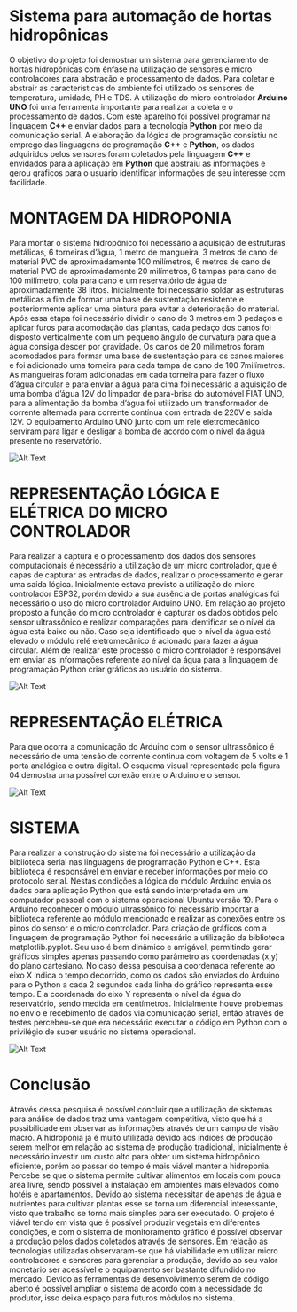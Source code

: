 
# Sistema para automação de hortas hidropônicas

O objetivo do projeto foi demostrar um sistema para gerenciamento de hortas hidropônicas com ênfase na utilização de sensores e micro controladores para abstração e processamento de dados. Para coletar e abstrair as características do ambiente foi utilizado os sensores de temperatura, umidade, PH e TDS. A utilização do micro controlador **Arduino UNO** foi uma ferramenta importante para realizar a coleta e o processamento de dados. Com este aparelho foi possível programar na linguagem **C++** e enviar dados para a tecnologia **Python** por meio da comunicação serial. A elaboração da lógica de programação consistiu no emprego das linguagens de programação **C++** e **Python**, os dados adquiridos pelos sensores foram coletados pela linguagem **C++** e envidados para a aplicação em **Python** que abstraiu as informações e gerou gráficos para o usuário identificar informações de seu interesse com facilidade.

# MONTAGEM DA HIDROPONIA

Para montar o sistema hidropônico foi necessário a aquisição de estruturas metálicas, 6 torneiras d’água, 1 metro de mangueira, 3 metros de cano de material PVC de aproximadamente 100 milímetros, 6 metros de cano de material PVC de aproximadamente 20 milímetros, 6 tampas para cano de 100 milímetro, cola para cano e um reservatório de água de aproximadamente 38 litros. Inicialmente foi necessário soldar as estruturas metálicas a fim de formar uma base de sustentação resistente e posteriormente aplicar uma pintura para evitar a deterioração do material. Após essa etapa foi necessário dividir o cano de 3 metros em 3 pedaços e aplicar furos para acomodação das plantas, cada pedaço dos canos foi disposto verticalmente com um pequeno ângulo de curvatura para que a água consiga descer por gravidade. Os canos de 20 milímetros foram acomodados para formar uma base de sustentação para os canos maiores e foi adicionado uma torneira para cada tampa de cano de 100 7milímetros. As mangueiras foram adicionadas em cada torneira para fazer o fluxo d’água circular e para enviar a água para cima foi necessário a aquisição de uma bomba d’água 12V do limpador de para-brisa do automóvel FIAT UNO, para a alimentação da bomba d’água foi utilizado um transformador de corrente alternada para corrente contínua com entrada de 220V e saída 12V. O equipamento Arduino UNO junto com um relé eletromecânico serviram para ligar e desligar a bomba de acordo com o nível da água presente no reservatório.

![Alt Text](https://raw.githubusercontent.com/Otavio15/hidroponia_python/master/hidroponia.png)

# REPRESENTAÇÃO LÓGICA E ELÉTRICA DO MICRO CONTROLADOR

Para realizar a captura e o processamento dos dados dos sensores computacionais é necessário a utilização de um micro controlador, que é capas de capturar as entradas de dados, realizar o processamento e gerar uma saída lógica. Inicialmente estava previsto a utilização do micro controlador ESP32, porém devido a sua ausência de portas analógicas foi necessário o uso do micro controlador Arduino UNO. Em relação ao projeto proposto a função do micro controlador é capturar os dados obtidos pelo sensor ultrassônico e realizar comparações para identificar se o nível da água está baixo ou não. Caso seja identificado que o nível da água está elevado o módulo relé eletromecânico é acionado para fazer a água circular. Além de realizar este processo o micro controlador é responsável em enviar as informações referente ao nível da água para a linguagem de programação Python criar gráficos ao usuário do sistema.

![Alt Text](https://raw.githubusercontent.com/Otavio15/hidroponia_python/master/fuxo.png)

# REPRESENTAÇÃO ELÉTRICA

Para que ocorra a comunicação do Arduino com o sensor ultrassônico é necessário de uma tensão de corrente continua com voltagem de 5 volts e 1 porta analógica e outra digital. O esquema visual representado pela figura 04 demostra uma possível conexão entre o Arduino e o sensor.

![Alt Text](https://raw.githubusercontent.com/Otavio15/hidroponia_python/master/circuito.png)

# SISTEMA

Para realizar a construção do sistema foi necessário a utilização da biblioteca serial nas linguagens de programação Python e C++. Esta biblioteca é responsável em enviar e receber informações por meio do protocolo serial. Nestas condições a lógica do módulo Arduino envia os dados para aplicação Python que está sendo interpretada em um computador pessoal com o sistema operacional Ubuntu versão 19. Para o Arduino reconhecer o módulo ultrassônico foi necessário importar a biblioteca referente ao módulo mencionado e realizar as conexões entre os pinos do sensor e o micro controlador. Para criação de gráficos com a linguagem de programação Python foi necessário a utilização da biblioteca matplotlib.pyplot. Seu uso é bem dinâmico e amigável, permitindo gerar gráficos simples apenas passando como parâmetro as coordenadas (x,y) do plano cartesiano. No caso dessa pesquisa a coordenada referente ao eixo X indica o tempo decorrido, como os dados são enviados do Arduino para o Python a cada 2 segundos cada linha do gráfico representa esse tempo. E a coordenada do eixo Y representa o nível da água do reservatório, sendo medida em centímetros. Inicialmente houve problemas no envio e recebimento de dados via comunicação serial, então através de testes percebeu-se que era necessário executar o código em Python com o privilégio de super usuário no sistema operacional.

![Alt Text](https://raw.githubusercontent.com/Otavio15/hidroponia_python/master/python.png)

# Conclusão

Através dessa pesquisa é possível concluir que a utilização de sistemas para análise de dados traz uma vantagem competitiva, visto que há a possibilidade em observar as informações através de um campo de visão macro. A hidroponia já é muito utilizada devido aos índices de produção serem melhor em relação ao sistema de produção tradicional, inicialmente é necessário investir um custo alto para obter um sistema hidropônico eficiente, porém ao passar do tempo é mais viável manter a hidroponia. Percebe se que o sistema permite cultivar alimentos em locais com pouca área livre, sendo possível a instalação em ambientes mais elevados como hotéis e apartamentos. Devido ao sistema necessitar de apenas de água e nutrientes para cultivar plantas esse se torna um diferencial interessante, visto que trabalho se torna mais simples para ser executado. O projeto é viável tendo em vista que é possível produzir vegetais em diferentes condições, e com o sistema de monitoramento gráfico é possível observar a produção pelos dados coletados através de sensores. Em relação as tecnologias utilizadas observaram-se que há viabilidade em utilizar micro controladores e sensores para gerenciar a produção, devido ao seu valor monetário ser acessível e o equipamento ser bastante difundido no mercado. Devido as ferramentas de desenvolvimento serem de código aberto é possível ampliar o sistema de acordo com a necessidade do produtor, isso deixa espaço para futuros módulos no sistema.
